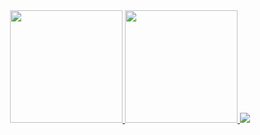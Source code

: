 <a href="https://github.com/geoe9/">
        <div align="center">
                <img height="180em" src="https://github-readme-stats-three-sepia.vercel.app/api?username=geoe9&show_icons=true&theme=nord" />
                <img height="180em" src="https://github-readme-stats-three-sepia.vercel.app/api/top-langs/?username=geoe9&layout=compact&exclude_repo=github-readme-stats&theme=nord" />
                <img src="https://github-readme-stats-three-sepia.vercel.app/api/wakatime?username=@geo9&theme=nord" />
        </div>
</a>
